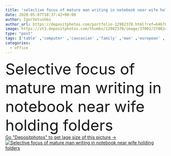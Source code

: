 ```yaml
---
title: 'selective focus of mature man writing in notebook near wife holding folders '
date: 2020-05-07T10:37:42+00:00
author: IgorVetushko
author_url: https://depositphotos.com/portfolio-12982378.html?ref=64678756
image: https://st3.depositphotos.com/thumbs/12982378/image/37002/370024120/api_thumb_450.jpg?forcejpeg=true
type: "post"
tags: ['table' ,'computer' ,'caucasian' ,'family' ,'man' ,'european' ,'connection' ,'technology' ,'home' ,'couple' ,'hold' ,'woman' ,'communication' ,'notebook' ,'pen' ,'together' ,'togetherness' ,'indoors' ,'mature' ,'gadget' ,'workplace' ,'workspace' ,'wife' ,'husband' ,'write' ,'folders' ,'use' ,'bearded' ,'quarantine' ,'Two People' ,'computer monitor' ,'selective focus' ,'home office' ,'work from home' ,'middle aged' ,'digital device' ,'remote work' ,'self isolation' ]
categories: 
  - office
---
```

<div aling="center">
            <font size="60"> Selective focus of mature man writing in notebook near wife holding folders</font>   
</div>
<div>
    <a href='https://st3.depositphotos.com/thumbs/12982378/image/37002/370024120/api_thumb_450.jpg?forcejpeg=true?ref=64678756' target=_blank > Go "Depositphotos" to get lage size of this picture ->
        <img href='https://st3.depositphotos.com/thumbs/12982378/image/37002/370024120/api_thumb_450.jpg?forcejpeg=true?ref=64678756' src='https://st3.depositphotos.com/12982378/37002/i/950/depositphotos_370024120-stock-photo-selective-focus-mature-man-writing.jpg?forcejpeg=true' alt='Selective focus of mature man writing in notebook near wife holding folders' >
    </a>
</div>
